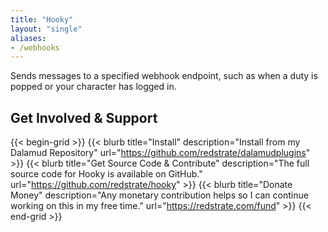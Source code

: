 ```yaml
---
title: "Hooky"
layout: "single"
aliases:
- /webhooks
---
```


Sends messages to a specified webhook endpoint, such as when a duty is popped or your character has logged in.

## Get Involved & Support

{{< begin-grid >}}
{{< blurb title="Install" description="Install from my Dalamud Repository" url="https://github.com/redstrate/dalamudplugins" >}}
{{< blurb title="Get Source Code & Contribute" description="The full source code for Hooky is available on GitHub." url="https://github.com/redstrate/hooky" >}}
{{< blurb title="Donate Money" description="Any monetary contribution helps so I can continue working on this in my free time." url="https://redstrate.com/fund" >}}
{{< end-grid >}}
